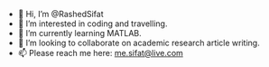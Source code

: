 - 👋 Hi, I’m @RashedSifat
- 👀 I’m interested in coding and travelling.
- 🌱 I’m currently learning MATLAB.
- 💞️ I’m looking to collaborate on academic research article writing.
- 📫 Please reach me here: me.sifat@live.com

<!---
RashedSifat/RashedSifat is a ✨ special ✨ repository because its `README.md` (this file) appears on your GitHub profile.
You can click the Preview link to take a look at your changes.
--->
